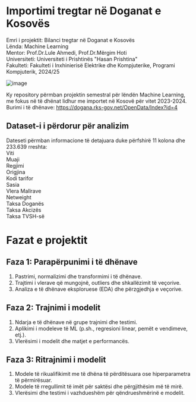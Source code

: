 # Importimi tregtar në Doganat e Kosovës

Emri i projektit: Bilanci tregtar në Doganat e Kosovës<br>
Lënda: Machine Learning<br>
Mentor: Prof.Dr.Lule Ahmedi, Prof.Dr.Mërgim Hoti<br>
Universiteti: Universiteti i Prishtinës "Hasan Prishtina"<br>
Fakulteti: Fakulteti i Inxhinierisë Elektrike dhe Kompjuterike, Programi Kompjuterik, 2024/25

![image](https://github.com/user-attachments/assets/9fb85b80-737f-459a-9d43-967b7e7ccff1)

Ky repository përmban projektin semestral për lëndën Machine Learning, me fokus në të dhënat lidhur me importet në Kosovë për vitet 2023-2024.
Burimi i të dhënave: https://dogana.rks-gov.net/OpenData/Index?id=4

## Dataset-i i përdorur për analizim
Dateseti përmban informacione të detajuara duke përfshirë 11 kolona dhe 233.639 rreshta:<br>
Viti<br>
Muaji<br>
Regjimi<br>
Origjina<br>
Kodi tarifor<br>
Sasia<br>
Vlera Mallrave<br>
Netweight<br>
Taksa Doganës<br>
Taksa Akcizës<br>
Taksa TVSH-së

# Fazat e projektit
## Faza 1: Parapërpunimi i të dhënave
1. Pastrimi, normalizimi dhe transformimi i të dhënave.<br>
2. Trajtimi i vlerave që mungojnë, outliers dhe shkallëzimit të veçorive.<br>
3. Analiza e të dhënave eksploruese (EDA) dhe përzgjedhja e veçorive.<br>

## Faza 2: Trajnimi i modelit
1. Ndarja e të dhënave në grupe trajnimi dhe testimi.<br>
2. Aplikimi i modeleve të ML (p.sh., regresioni linear, pemët e vendimeve, etj.).<br>
3. Vlerësimi i modelit dhe matjet e performancës.<br>

## Faza 3: Ritrajnimi i modelit
1. Modele të rikualifikimit me të dhëna të përditësuara ose hiperparametra të përmirësuar.<br>
2. Modele të rregullimit të imët për saktësi dhe përgjithësim më të mirë.<br>
3. Vlerësimi dhe testimi i vazhdueshëm për qëndrueshmërinë e modelit.<br>

